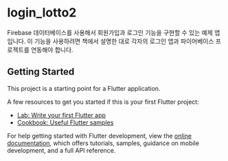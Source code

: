 # login_lotto2

Firebase 데이터베이스를 사용해서 회원가입과 로그인 기능을 구현할 수 있는 예제 앱입니다. 이 기능을 사용하려면 책에서 설명한 대로 각자의 로그인 앱과 파이어베이스 프로젝트를 연동해야 합니다.

## Getting Started

This project is a starting point for a Flutter application.

A few resources to get you started if this is your first Flutter project:

- [Lab: Write your first Flutter app](https://docs.flutter.dev/get-started/codelab)
- [Cookbook: Useful Flutter samples](https://docs.flutter.dev/cookbook)

For help getting started with Flutter development, view the
[online documentation](https://docs.flutter.dev/), which offers tutorials,
samples, guidance on mobile development, and a full API reference.
